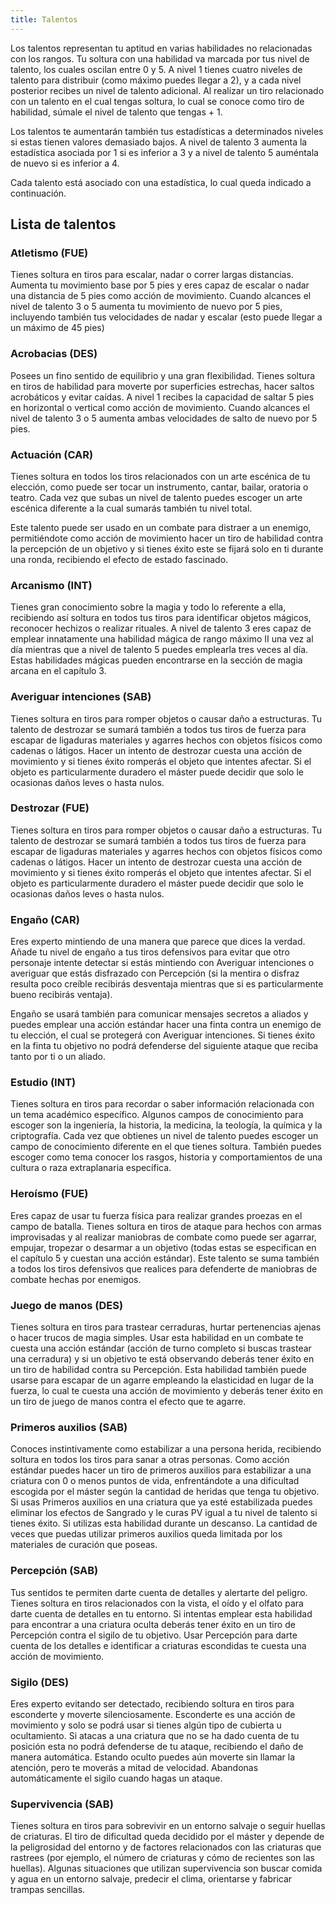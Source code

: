 ```yaml
---
title: Talentos
---
```


Los talentos representan tu aptitud en varias habilidades no relacionadas con los rangos. Tu soltura con una habilidad va marcada por tus nivel de talento, los cuales oscilan entre 0 y 5. A nivel 1 tienes cuatro niveles de talento para distribuir (como máximo puedes llegar a 2), y a cada nivel posterior recibes un nivel de talento adicional. Al realizar un tiro relacionado con un talento en el cual tengas soltura, lo cual se conoce como tiro de habilidad, súmale el nivel de talento que tengas + 1. 

Los talentos te aumentarán también tus estadísticas a determinados niveles si estas tienen valores demasiado bajos. A nivel de talento 3 aumenta la estadística asociada por 1 si es inferior a 3 y a nivel de talento 5 auméntala de nuevo si es inferior a 4.

Cada talento está asociado con una estadística, lo cual queda indicado a continuación.

## Lista de talentos

### Atletismo (FUE)

Tienes soltura en tiros para escalar, nadar o correr largas distancias. Aumenta tu movimiento base por 5 pies y eres capaz de escalar o nadar una distancia de 5 pies como acción de movimiento. Cuando alcances el nivel de talento 3 o 5 aumenta tu movimiento de nuevo por 5 pies, incluyendo también tus velocidades de nadar y escalar (esto puede llegar a un máximo de 45 pies)

### Acrobacias (DES)

Posees un fino sentido de equilibrio y una gran flexibilidad. Tienes soltura en tiros de habilidad para moverte por superficies estrechas, hacer saltos acrobáticos y evitar caídas. A nivel 1 recibes la capacidad de saltar 5 pies en horizontal o vertical como acción de movimiento. Cuando alcances el nivel de talento 3 o 5 aumenta ambas velocidades de salto de nuevo por 5 pies.

### Actuación (CAR)

Tienes soltura en todos los tiros relacionados con un arte escénica de tu elección, como puede ser tocar un instrumento, cantar, bailar, oratoria o teatro. Cada vez que subas un nivel de talento puedes escoger un arte escénica diferente a la cual sumarás también tu nivel total. 

Este talento puede ser usado en un combate para distraer a un enemigo, permitiéndote como acción de movimiento hacer un tiro de habilidad contra la percepción de un objetivo y si tienes éxito este se fijará solo en ti durante una ronda, recibiendo el efecto de estado fascinado.

### Arcanismo (INT)

Tienes gran conocimiento sobre la magia y todo lo referente a ella, recibiendo así soltura en todos tus tiros para identificar objetos mágicos, reconocer hechizos o realizar rituales. A nivel de talento 3 eres capaz de emplear innatamente una habilidad mágica de rango máximo II una vez al día mientras que a nivel de talento 5 puedes emplearla tres veces al día. Estas habilidades mágicas pueden encontrarse en la sección de magia arcana en el capítulo 3.

### Averiguar intenciones (SAB)

Tienes soltura en tiros para romper objetos o causar daño a estructuras. Tu talento de destrozar se sumará también a todos tus tiros de fuerza para escapar de ligaduras materiales y agarres hechos con objetos físicos como cadenas o látigos. Hacer un intento de destrozar cuesta una acción de movimiento y si tienes éxito romperás el objeto que intentes afectar. Si el objeto es particularmente duradero el máster puede decidir que solo le ocasionas daños leves o hasta nulos.

### Destrozar (FUE)

Tienes soltura en tiros para romper objetos o causar daño a estructuras. Tu talento de destrozar se sumará también a todos tus tiros de fuerza para escapar de ligaduras materiales y agarres hechos con objetos físicos como cadenas o látigos. Hacer un intento de destrozar cuesta una acción de movimiento y si tienes éxito romperás el objeto que intentes afectar. Si el objeto es particularmente duradero el máster puede decidir que solo le ocasionas daños leves o hasta nulos.

### Engaño (CAR)

Eres experto mintiendo de una manera que parece que dices la verdad. Añade tu nivel de engaño a tus tiros defensivos para evitar que otro personaje intente detectar si estás mintiendo con Averiguar intenciones o averiguar que estás disfrazado con Percepción (si la mentira o disfraz resulta poco creíble recibirás desventaja mientras que si es particularmente bueno recibirás ventaja). 

Engaño se usará también para comunicar mensajes secretos a aliados y puedes emplear una acción estándar hacer una finta contra un enemigo de tu elección, el cual se protegerá con Averiguar intenciones. Si tienes éxito en la finta tu objetivo no podrá defenderse del siguiente ataque que reciba tanto por ti o un aliado.

### Estudio (INT)

Tienes soltura en tiros para recordar o saber información relacionada con un tema académico específico. Algunos campos de conocimiento para escoger son la ingeniería, la historia, la medicina, la teología, la química y la criptografía. Cada vez que obtienes un nivel de talento puedes escoger un campo de conocimiento diferente en el que tienes soltura. También puedes escoger como tema conocer los rasgos, historia y comportamientos de una cultura o raza extraplanaria específica.

### Heroísmo (FUE)

Eres capaz de usar tu fuerza física para realizar grandes proezas en el campo de batalla. Tienes soltura en tiros de ataque para hechos con armas improvisadas y al realizar maniobras de combate como puede ser agarrar, empujar, tropezar o desarmar a un objetivo (todas estas se especifican en el capítulo 5 y cuestan una acción estándar). Este talento se suma también a todos los tiros defensivos que realices para defenderte de maniobras de combate hechas por enemigos.

### Juego de manos (DES)

Tienes soltura en tiros para trastear cerraduras, hurtar pertenencias ajenas o hacer trucos de magia simples. Usar esta habilidad en un combate te cuesta una acción estándar (acción de turno completo si buscas trastear una cerradura) y si un objetivo te está observando deberás tener éxito en un tiro de habilidad contra su Percepción. Esta habilidad también puede usarse para escapar de un agarre empleando la elasticidad en lugar de la fuerza, lo cual te cuesta una acción de movimiento y deberás tener éxito en un tiro de juego de manos contra el efecto que te agarre.

### Primeros auxilios (SAB)

Conoces instintivamente como estabilizar a una persona herida, recibiendo soltura en todos los tiros para sanar a otras personas. Como acción estándar puedes hacer un tiro de primeros auxilios para estabilizar a una criatura con 0 o menos puntos de vida, enfrentándote a una dificultad escogida por el máster según la cantidad de heridas que tenga tu objetivo. Si usas Primeros auxilios en una criatura que ya esté estabilizada puedes eliminar los efectos de Sangrado y le curas PV igual a tu nivel de talento si tienes éxito. Si utilizas esta habilidad durante un descanso. La cantidad de veces que puedas utilizar primeros auxilios queda limitada por los materiales de curación que poseas.

### Percepción (SAB)

Tus sentidos te permiten darte cuenta de detalles y alertarte del peligro. Tienes soltura en tiros relacionados con la vista, el oído y el olfato para darte cuenta de detalles en tu entorno. Si intentas emplear esta habilidad para encontrar a una criatura oculta deberás tener éxito en un tiro de Percepción contra el sigilo de tu objetivo. Usar Percepción para darte cuenta de los detalles e identificar a criaturas escondidas te cuesta una acción de movimiento.

### Sigilo (DES)

Eres experto evitando ser detectado, recibiendo soltura en tiros para esconderte y moverte silenciosamente. Esconderte es una acción de movimiento y solo se podrá usar si tienes algún tipo de cubierta u ocultamiento. Si atacas a una criatura que no se ha dado cuenta de tu posición esta no podrá defenderse de tu ataque, recibiendo el daño de manera automática. Estando oculto puedes aún moverte sin llamar la atención, pero te moverás a mitad de velocidad. Abandonas automáticamente el sigilo cuando hagas un ataque.

### Supervivencia (SAB)

Tienes soltura en tiros para sobrevivir en un entorno salvaje o seguir huellas de criaturas. El tiro de dificultad queda decidido por el máster y depende de la peligrosidad del entorno y de factores relacionados con las criaturas que rastrees (por ejemplo, el número de criaturas y cómo de recientes son las huellas). Algunas situaciones que utilizan supervivencia son buscar comida y agua en un entorno salvaje, predecir el clima, orientarse y fabricar trampas sencillas.

